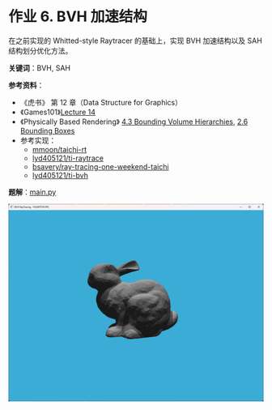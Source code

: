 # 作业 6. BVH 加速结构

在之前实现的 Whitted-style Raytracer 的基础上，实现 BVH 加速结构以及 SAH 结构划分优化方法。


**关键词**：BVH, SAH

**参考资料**：
- 《虎书》 第 12 章（Data Structure for Graphics）
- 《Games101》[Lecture 14](https://sites.cs.ucsb.edu/~lingqi/teaching/resources/GAMES101_Lecture_14.pdf)
- 《Physically Based Rendering》 [4.3 Bounding Volume Hierarchies](https://www.pbr-book.org/3ed-2018/Primitives_and_Intersection_Acceleration/Bounding_Volume_Hierarchies), [2.6 Bounding Boxes](https://www.pbr-book.org/3ed-2018/Geometry_and_Transformations/Bounding_Boxes)
- 参考实现：
    - [mmoon/taichi-rt](https://gitee.com/mmoon/taichi-rt/blob/master/ti_rt/utils/model.py)
    - [lyd405121/ti-raytrace](https://github.com/lyd405121/ti-raytrace/blob/main/accel/SahBvh.py)
    - [bsavery/ray-tracing-one-weekend-taichi](https://github.com/bsavery/ray-tracing-one-weekend-taichi/blob/main/bvh.py)
    - [lyd405121/ti-bvh](https://github.com/lyd405121/ti-bvh)


**题解**：[main.py](./main.py)



![](./imgs/BVH%20RayTracing.png)





